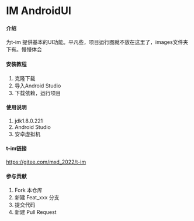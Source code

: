# IM AndroidUI

#### 介绍
为t-im 提供基本的UI功能。平凡些，项目运行图就不放在这里了，images文件夹下有。慢慢体会


#### 安装教程

1.  克隆下载
2.  导入Android Studio
3.  下载依赖，运行项目

#### 使用说明

1.  jdk1.8.0.221
2.  Android Studio
3.  安卓虚拟机

#### t-im链接
https://gitee.com/mxd_2022/t-im

#### 参与贡献

1.  Fork 本仓库
2.  新建 Feat_xxx 分支
3.  提交代码
4.  新建 Pull Request

